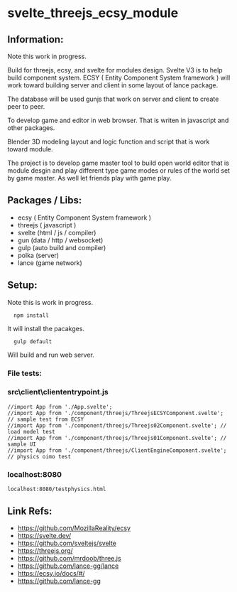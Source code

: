# svelte_threejs_ecsy_module

## Information:
 Note this work in progress.

 Build for threejs, ecsy, and svelte for modules design. Svelte V3 is to help build component system.
 ECSY ( Entity Component System framework ) will work toward building server and client in some layout of lance package. 
 
 The database will be used gunjs that work on server and client to create peer to peer.
 
 To develop game and editor in web browser. That is writen in javascript and other packages.

 Blender 3D modeling layout and logic function and script that is work toward module.

 The project is to develop game master tool to build open world editor that is module desgin and play different type game modes or rules of the world set by game master. As well let friends play with game play.

## Packages / Libs:
 * ecsy ( Entity Component System framework )
 * threejs ( javascript )
 * svelte (html / js / compiler)
 * gun (data / http / websocket)
 * gulp (auto build and compiler)
 * polka (server)
 * lance (game network)

## Setup:
 Note this is work in progress.

```
  npm install
```
 It will install the pacakges.

```
  gulp default
```
 Will build and run web server.


### File tests:

###  src\client\cliententrypoint.js
```
//import App from './App.svelte';
//import App from './component/threejs/ThreejsECSYComponent.svelte'; // sample test from ECSY 
//import App from './component/threejs/Threejs02Component.svelte'; // load model test
//import App from './component/threejs/Threejs01Component.svelte'; // sample UI
//import App from './component/threejs/ClientEngineComponent.svelte'; // physics oimo test
```

### localhost:8080
```
localhost:8080/testphysics.html
```

## Link Refs:
 * https://github.com/MozillaReality/ecsy
 * https://svelte.dev/
 * https://github.com/sveltejs/svelte
 * https://threejs.org/
 * https://github.com/mrdoob/three.js
 * https://github.com/lance-gg/lance
 * https://ecsy.io/docs/#/
 * https://github.com/lance-gg